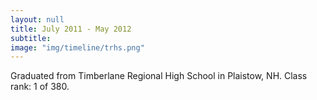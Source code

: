 ```yaml
---
layout: null
title: July 2011 - May 2012
subtitle:
image: "img/timeline/trhs.png"
---
```


Graduated from Timberlane Regional High School in Plaistow, NH. Class rank: 1 of 380.
